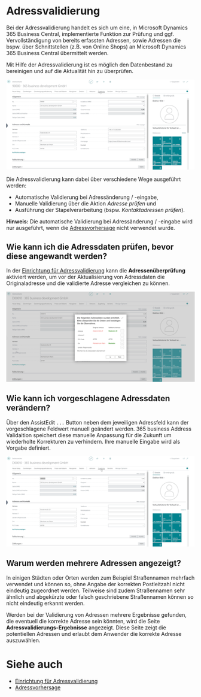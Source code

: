 # Adressvalidierung

Bei der Adressvalidierung handelt es sich um eine, in Microsoft Dynamics 365 Business Central, implementierte Funktion zur Prüfung und ggf. Vervollständigung von bereits erfassten Adressen, sowie Adressen die bspw. über Schnittstellen (z.B. von Online Shops) an Microsoft Dynamics 365 Business Central übermittelt werden.

Mit Hilfe der Adressvalidierung ist es möglich den Datenbestand zu bereinigen und auf die Aktualität hin zu überprüfen.

![Adressvalidierung](/assets/images/365-business-address-validation/addressvalidation.de-DE.gif)

Die Adressvalidierung kann dabei über verschiedene Wege ausgeführt werden:

 - Automatische Validierung bei Adressänderung / -eingabe,
 - Manuelle Validierung über die Aktion *Adresse prüfen* und
 - Ausführung der Stapelverarbeitung (bspw. *Kontaktadressen prüfen*).

<div class="alert alert-info">
    <i class="fa-duotone fa-thin fa-lightbulb fa-lg" style="--fa-secondary-color: #00b7c3; --fa-primary-color: #111111;"></i> <strong>Hinweis:</strong> Die automatische Validierung bei Adressänderung / -eingabe wird nur ausgeführt, wenn die <a href="address-prediction.md">Adressvorhersage</a> nicht verwendet wurde.
</div>

## Wie kann ich die Adressdaten prüfen, bevor diese angewandt werden?

In der [Einrichtung für Adressvalidierung](setup.md) kann die **Adressenüberprüfung** aktiviert werden, um vor der Aktualisierung von Adressdaten die Originaladresse und die validierte Adresse vergleichen zu können.

![Adressenüberprüfung](/assets/images/365-business-address-validation/address-compare.de-DE.png)

## Wie kann ich vorgeschlagene Adressdaten verändern?

Über den AssistEdit `...` Button neben dem jeweiligen Adressfeld kann der vorgeschlagene Feldwert manuell geändert werden. 365 business Address Validaition speichert diese manuelle Anpassung für die Zukunft um wiederholte Korrekturen zu verhindern.
Ihre manuelle Eingabe wird als Vorgabe definiert.

![Adressvalidierung](/assets/images/365-business-address-validation/address-compare.de-DE.gif)

## Warum werden mehrere Adressen angezeigt?

In einigen Städten oder Orten werden zum Beispiel Straßennamen mehrfach verwendet und können so, ohne Angabe der korrekten Postleitzahl nicht eindeutig zugeordnet werden. Teilweise sind zudem Straßennamen sehr ähnlich und abgekürzte oder falsch geschriebene Straßennamen können so nicht eindeutig erkannt werden.

Werden bei der Validierung von Adressen mehrere Ergebnisse gefunden, die eventuell die korrekte Adresse sein könnten, wird die Seite **Adressvalidierungs-Ergebnisse** angezeigt. Diese Seite zeigt die potentiellen Adressen und erlaubt dem Anwender die korrekte Adresse auszuwählen.

# Siehe auch 
 - [Einrichtung für Adressvalidierung](setup.md)
 - [Adressvorhersage](address-prediction.md)